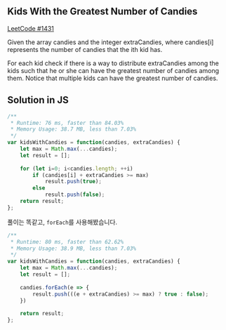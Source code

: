 ## Kids With the Greatest Number of Candies

[LeetCode #1431](https://leetcode.com/problems/kids-with-the-greatest-number-of-candies/)

Given the array candies and the integer extraCandies, where candies[i] represents the number of candies that the ith kid has.

For each kid check if there is a way to distribute extraCandies among the kids such that he or she can have the greatest number of candies among them. Notice that multiple kids can have the greatest number of candies.

## Solution in JS

```js
/**
 * Runtime: 76 ms, faster than 84.03% 
 * Memory Usage: 38.7 MB, less than 7.03%
 */
var kidsWithCandies = function(candies, extraCandies) {
    let max = Math.max(...candies);
    let result = [];
    
    for (let i=0; i<candies.length; ++i)
        if (candies[i] + extraCandies >= max)
            result.push(true);
        else
            result.push(false);
    return result;
};
```

풀이는 똑같고, `forEach`를 사용해봤습니다.
```js
/**
 * Runtime: 80 ms, faster than 62.62%
 * Memory Usage: 38.9 MB, less than 7.03%
 */
var kidsWithCandies = function(candies, extraCandies) {
    let max = Math.max(...candies);
    let result = [];
    
    candies.forEach(e => {
        result.push(((e + extraCandies) >= max) ? true : false);
    })
    
    return result;
};

```